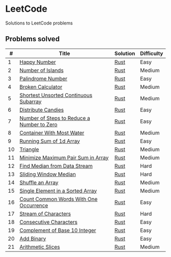 # LeetCode

Solutions to LeetCode problems

## Problems solved

| #   | Title                                                                                                                   | Solution                                                                                                | Difficulty |
| --- | ----------------------------------------------------------------------------------------------------------------------- | ------------------------------------------------------------------------------------------------------- | ---------- |
| 1   | [Happy Number](https://leetcode.com/problems/happy-number/)                                                             | [Rust](./easy/happy_number/happy_number.rs)                                                             | Easy       |
| 2   | [Number of Islands](https://leetcode.com/problems/number-of-islands/)                                                   | [Rust](./medium/number_of_islands/number_of_islands.rs)                                                 | Medium     |
| 3   | [Palindrome Number](https://leetcode.com/problems/palindrome-number/)                                                   | [Rust](./easy/palindrome_number/palindrome_number.rs)                                                   | Easy       |
| 4   | [Broken Calculator](https://leetcode.com/problems/broken-calculator/)                                                   | [Rust](./medium/broken_calculator/broken_calculator.rs)                                                 | Medium     |
| 5   | [Shortest Unsorted Continuous Subarray](https://leetcode.com/problems/shortest-unsorted-continuous-subarray/)           | [Rust](./medium/shortest_unsorted_continuous_subarray/shortest_unsorted_continuous_subarray.rs)         | Medium     |
| 6   | [Distribute Candies](https://leetcode.com/problems/distribute-candies/)                                                 | [Rust](./easy/distribute_candies/distribute_candies.rs)                                                 | Easy       |
| 7   | [Number of Steps to Reduce a Number to Zero](https://leetcode.com/problems/number-of-steps-to-reduce-a-number-to-zero/) | [Rust](./easy/number_of_steps_to_reduce_a_number_to_zero/number_of_steps_to_reduce_a_number_to_zero.rs) | Easy       |
| 8   | [Container With Most Water](https://leetcode.com/problems/container-with-most-water/)                                   | [Rust](./medium/container_with_most_water/container_with_most_water.rs)                                 | Medium     |
| 9   | [Running Sum of 1d Array](https://leetcode.com/problems/running-sum-of-1d-array/)                                       | [Rust](./easy/running_sum_of_1d_array/running_sum_of_1d_array.rs)                                       | Easy       |
| 10  | [Triangle](https://leetcode.com/problems/triangle/)                                                                     | [Rust](./medium/triangle/triangle.rs)                                                                   | Medium     |
| 11  | [Minimize Maximum Pair Sum in Array](https://leetcode.com/problems/minimize-maximum-pair-sum-in-array/)                 | [Rust](./medium/minimize_maximum_pair_sum_in_array/minimize_maximum_pair_sum_in_array.rs)               | Medium     |
| 12  | [Find Median from Data Stream](https://leetcode.com/problems/find-median-from-data-stream/)                             | [Rust](./hard/find_median_from_data_stream/find_median_from_data_stream.rs)                             | Hard       |
| 13  | [Sliding Window Median](https://leetcode.com/problems/sliding-window-median/)                                           | [Rust](./hard/sliding_window_median/sliding_window_median.rs)                                           | Hard       |
| 14  | [Shuffle an Array](https://leetcode.com/problems/shuffle-an-array/)                                                     | [Rust](./medium/shuffle_an_array/shuffle_an_array.rs)                                                   | Medium     |
| 15  | [Single Element in a Sorted Array](https://leetcode.com/problems/single-element-in-a-sorted-array/)                     | [Rust](./medium/single_element_in_a_sorted_array/single_element_in_a_sorted_array.rs)                   | Medium     |
| 16  | [Count Common Words With One Occurrence](https://leetcode.com/problems/count-common-words-with-one-occurrence/)         | [Rust](./easy/count_common_words_with_one_occurrence/count_common_words_with_one_occurrence.rs)         | Easy       |
| 17  | [Stream of Characters](https://leetcode.com/problems/stream-of-characters/)                                             | [Rust](./hard/stream_of_characters/stream_of_characters.rs)                                             | Hard       |
| 18  | [Consecutive Characters](https://leetcode.com/problems/consecutive-characters/)                                         | [Rust](./easy/consecutive_characters/consecutive_characters.rs)                                         | Easy       |
| 19  | [Complement of Base 10 Integer](https://leetcode.com/problems/complement-of-base-10-integer/)                           | [Rust](./easy/complement_of_base_10_integer/complement_of_base_10_integer.rs)                           | Easy       |
| 20  | [Add Binary](https://leetcode.com/problems/add-binary/)                                                                 | [Rust](./easy/add_binary/add_binary.rs)                                                                 | Easy       |
| 21  | [Arithmetic Slices](https://leetcode.com/problems/arithmetic-slices/)                                                   | [Rust](./medium/arithmetic_slices/arithmetic_slices.rs)                                                 | Medium     |
